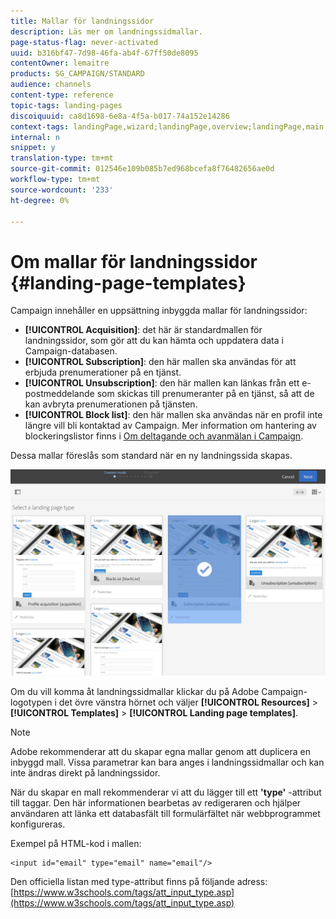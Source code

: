 ```yaml
---
title: Mallar för landningssidor
description: Läs mer om landningssidmallar.
page-status-flag: never-activated
uuid: b316bf47-7d98-46fa-ab4f-67ff50de8095
contentOwner: lemaitre
products: SG_CAMPAIGN/STANDARD
audience: channels
content-type: reference
topic-tags: landing-pages
discoiquuid: ca8d1698-6e8a-4f5a-b017-74a152e14286
context-tags: landingPage,wizard;landingPage,overview;landingPage,main
internal: n
snippet: y
translation-type: tm+mt
source-git-commit: 012546e109b085b7ed968bcefa8f76482656ae0d
workflow-type: tm+mt
source-wordcount: '233'
ht-degree: 0%

---
```



# Om mallar för landningssidor {#landing-page-templates}

Campaign innehåller en uppsättning inbyggda mallar för landningssidor:

* **[!UICONTROL Acquisition]**: det här är standardmallen för landningssidor, som gör att du kan hämta och uppdatera data i Campaign-databasen.
* **[!UICONTROL Subscription]**: den här mallen ska användas för att erbjuda prenumerationer på en tjänst.
* **[!UICONTROL Unsubscription]**: den här mallen kan länkas från ett e-postmeddelande som skickas till prenumeranter på en tjänst, så att de kan avbryta prenumerationen på tjänsten.
* **[!UICONTROL Block list]**: den här mallen ska användas när en profil inte längre vill bli kontaktad av Campaign. Mer information om hantering av blockeringslistor finns i [Om deltagande och avanmälan i Campaign](../../audiences/using/about-opt-in-and-opt-out-in-campaign.md).

Dessa mallar föreslås som standard när en ny landningssida skapas.

![](assets/lp_creation_1.png)

Om du vill komma åt landningssidmallar klickar du på Adobe Campaign-logotypen i det övre vänstra hörnet och väljer **[!UICONTROL Resources]** > **[!UICONTROL Templates]** > **[!UICONTROL Landing page templates]**.

>[!NOTE]
>
>Adobe rekommenderar att du skapar egna mallar genom att duplicera en inbyggd mall. Vissa parametrar kan bara anges i landningssidmallar och kan inte ändras direkt på landningssidor.

När du skapar en mall rekommenderar vi att du lägger till ett **&#39;type&#39;** -attribut till taggar. Den här informationen bearbetas av redigeraren och hjälper användaren att länka ett databasfält till formulärfältet när webbprogrammet konfigureras.

Exempel på HTML-kod i mallen:

```
<input id="email" type="email" name="email"/>
```

Den officiella listan med type-attribut finns på följande adress: [https://www.w3schools.com/tags/att_input_type.asp](https://www.w3schools.com/tags/att_input_type.asp)